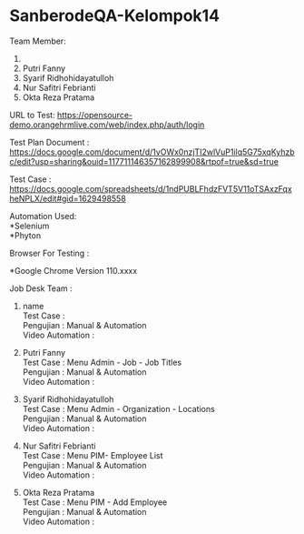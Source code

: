 # SanberodeQA-Kelompok14

Team Member:
1.  <br>
2. Putri Fanny<br>
3. Syarif Ridhohidayatulloh<br>
4. Nur Safitri Febrianti<br>
5. Okta Reza Pratama<br>
 
URL to Test: https://opensource-demo.orangehrmlive.com/web/index.php/auth/login

Test Plan Document : https://docs.google.com/document/d/1vOWx0nzjTI2wlVuP1ilq5G75xqKyhzbc/edit?usp=sharing&ouid=117711146357162899908&rtpof=true&sd=true <br>

Test Case : https://docs.google.com/spreadsheets/d/1ndPUBLFhdzFVT5V11oTSAxzFqxheNPLX/edit#gid=1629498558 <br>

Automation Used:<br>
*Selenium<br>
*Phyton<br>

Browser For Testing : <br>

*Google Chrome Version 110.xxxx <br>

Job Desk Team :
1. name <br>
Test Case : <br>
Pengujian : Manual & Automation <br>
Video Automation : 

2. Putri Fanny <br>
Test Case : Menu Admin - Job - Job Titles <br>
Pengujian : Manual & Automation <br>
Video Automation : 

3. Syarif Ridhohidayatulloh <br>
Test Case : Menu Admin - Organization - Locations  <br>
Pengujian : Manual & Automation <br>
Video Automation : 

4.  Nur Safitri Febrianti <br>
Test Case : Menu PIM- Employee List <br>
Pengujian : Manual & Automation <br>
Video Automation : 

5.  Okta Reza Pratama <br>
Test Case :  Menu PIM - Add Employee<br>
Pengujian : Manual & Automation <br>
Video Automation : 
